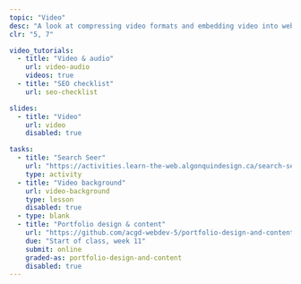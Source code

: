 ```yaml
---
topic: "Video"
desc: "A look at compressing video formats and embedding video into websites—as well as hosting video on global servers."
clr: "5, 7"

video_tutorials:
  - title: "Video & audio"
    url: video-audio
    videos: true
  - title: "SEO checklist"
    url: seo-checklist

slides:
  - title: "Video"
    url: video
    disabled: true

tasks:
  - title: "Search Seer"
    url: "https://activities.learn-the-web.algonquindesign.ca/search-seer/"
    type: activity
  - title: "Video background"
    url: video-background
    type: lesson
    disabled: true
  - type: blank
  - title: "Portfolio design & content"
    url: "https://github.com/acgd-webdev-5/portfolio-design-and-content"
    due: "Start of class, week 11"
    submit: online
    graded-as: portfolio-design-and-content
    disabled: true
---
```


